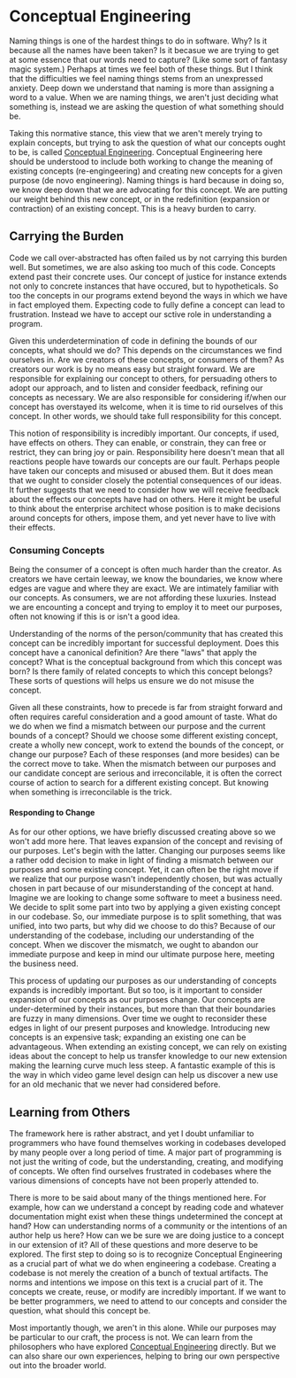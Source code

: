 # Conceptual Engineering

Naming things is one of the hardest things to do in software. Why? Is it because all the names have been taken? Is it becasue we are trying to get at some essence that our words need to capture? (Like some sort of fantasy magic system.) Perhaps at times we feel both of these things. But I think that the difficulties we feel naming things stems from an unexpressed anxiety. Deep down we understand that naming is more than assigning a word to a value. When we are naming things, we aren't just deciding what something is, instead we are asking the question of what something should be.

Taking this normative stance, this view that we aren't merely trying to explain concepts, but trying to ask the question of what our concepts ought to be, is called [Conceptual Engineering](https://www.amazon.com/Fixing-Language-Essay-Conceptual-Engineering/dp/0198814712). Conceptual Engineering here should be understood to include both working to change the meaning of existing concepts (re-engingeering) and creating new concepts for a given purpose (de novo engineering). Naming things is hard because in doing so, we know deep down that we are advocating for this concept. We are putting our weight behind this new concept, or in the redefinition (expansion or contraction) of an existing concept. This is a heavy burden to carry.

## Carrying the Burden

Code we call over-abstracted has often failed us by not carrying this burden well. But sometimes, we are also asking too much of this code. Concepts extend past their concrete uses. Our concept of justice for instance extends not only to concrete instances that have occured, but to hypotheticals. So too the concepts in our programs extend beyond the ways in which we have in fact employed them. Expecting code to fully define a concept can lead to frustration. Instead we have to accept our sctive role in understanding a program.

Given this underdetermination of code in defining the bounds of our concepts, what should we do? This depends on the circumstances we find ourselves in. Are we creators of these concepts, or consumers of them? As creators our work is by no means easy but straight forward. We are responsible for explaining our concept to others, for persuading others to adopt our approach, and to listen and consider feedback, refining our concepts as necessary. We are also responsible for considering if/when our concept has overstayed its welcome, when it is time to rid ourselves of this concept. In other words, we should take full responsibility for this concept.

This notion of responsibility is incredibly important. Our concepts, if used, have effects on others. They can enable, or constrain, they can free or restrict, they can bring joy or pain. Responsibility here doesn't mean that all reactions people have towards our concepts are our fault. Perhaps people have taken our concepts and misused or abused them. But it does mean that we ought to consider closely the potential consequences of our ideas. It further suggests that we need to consider how we will receive feedback about the effects our concepts have had on others. Here it might be useful to think about the enterprise architect whose position is to make decisions around concepts for others, impose them, and yet never have to live with their effects.

### Consuming Concepts

Being the consumer of a concept is often much harder than the creator. As creators we have certain leeway, we know the boundaries, we know where edges are vague and where they are exact. We are intimately familiar with our concepts. As consumers, we are not affording these luxuries. Instead we are encounting a concept and trying to employ it to meet our purposes, often not knowing if this is or isn't a good idea.

Understanding of the norms of the person/community that has created this concept can be incredibly important for successful deployment. Does this concept have a canonical definition? Are there "laws" that apply the concept? What is the conceptual background from which this concept was born? Is there family of related concepts to which this concept belongs? These sorts of questions will helps us ensure we do not misuse the concept.

Given all these constraints, how to precede is far from straight forward and often requires careful consideration and a good amount of taste. What do we do when we find a mismatch between our purpose and the current bounds of a concept? Should we choose some different existing concept, create a wholly new concept, work to extend the bounds of the concept, or change our purpose? Each of these responses (and more besides) can be the correct move to take. When the mismatch between our purposes and our candidate concept are serious and irreconcilable, it is often the correct course of action to search for a different existing concept. But knowing when something is irreconcilable is the trick.

#### Responding to Change

As for our other options, we have briefly discussed creating above so we won't add more here. That leaves expansion of the concept and revising of our purposes. Let's begin with the latter. Changing our purposes seems like a rather odd decision to make in light of finding a mismatch between our purposes and some existing concept. Yet, it can often be the right move if we realize that our purpose wasn't independently chosen, but was actually chosen in part because of our misunderstanding of the concept at hand. Imagine we are looking to change some software to meet a business need. We decide to split some part into two by applying a given existing concept in our codebase. So, our immediate purpose is to split something, that was unified, into two parts, but why did we choose to do this? Because of our understanding of the codebase, including our understanding of the concept. When we discover the mismatch, we ought to abandon our immediate purpose and keep in mind our ultimate purpose here, meeting the business need.

This process of updating our purposes as our understanding of concepts expands is incredibly important. But so too, is it important to consider expansion of our concepts as our purposes change. Our concepts are under-determined by their instances, but more than that their boundaries are fuzzy in many dimensions. Over time we ought to reconsider these edges in light of our present purposes and knowledge. Introducing new concepts is an expensive task; expanding an existing one can be advantageous. When extending an existing concept, we can rely on existing ideas about the concept to help us transfer knowledge to our new extension making the learning curve much less steep. A fantastic example of this is the way in which video game level design can help us discover a new use for an old mechanic that we never had considered before.

## Learning from Others

The framework here is rather abstract, and yet I doubt unfamiliar to programmers who have found themselves working in codebases developed by many people over a long period of time. A major part of programming is not just the writing of code, but the understanding, creating, and modifying of concepts. We often find ourselves frustrated in codebases where the various dimensions of concepts have not been properly attended to.

There is more to be said about many of the things mentioned here. For example, how can we understand a concept by reading code and whatever documentation might exist when these things undetermined the concept at hand? How can understanding norms of a community or the intentions of an author help us here? How can we be sure we are doing justice to a concept in our extension of it? All of these questions and more deserve to be explored. The first step to doing so is to recognize Conceptual Engineering as a crucial part of what we do when engineering a codebase. Creating a codebase is not merely the creation of a bunch of textual artifacts. The norms and intentions we impose on this text is a crucial part of it. The concepts we create, reuse, or modify are incredibly important. If we want to be better programmers, we need to attend to our concepts and consider the question, what should this concept be.

Most importantly though, we aren't in this alone. While our purposes may be particular to our craft, the process is not. We can learn from the philosophers who have explored [Conceptual Engineering](https://www.amazon.com/Fixing-Language-Essay-Conceptual-Engineering/dp/0198814712) directly. But we can also share our own experiences, helping to bring our own perspective out into the broader world.

